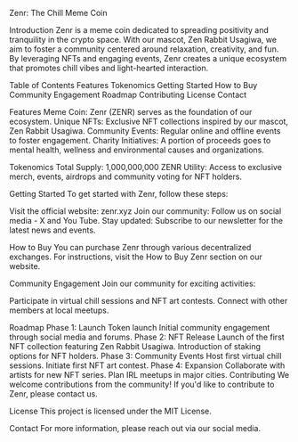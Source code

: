 Zenr: The Chill Meme Coin

Introduction
Zenr is a meme coin dedicated to spreading positivity and tranquility in the crypto space. With our mascot, Zen Rabbit Usagiwa, we aim to foster a community centered around relaxation, creativity, and fun. 
By leveraging NFTs and engaging events, Zenr creates a unique ecosystem that promotes chill vibes and light-hearted interaction.

Table of Contents
Features
Tokenomics
Getting Started
How to Buy
Community Engagement
Roadmap
Contributing
License
Contact

Features
Meme Coin: Zenr (ZENR) serves as the foundation of our ecosystem.
Unique NFTs: Exclusive NFT collections inspired by our mascot, Zen Rabbit Usagiwa.
Community Events: Regular online and offline events to foster engagement.
Charity Initiatives: A portion of proceeds goes to mental health, wellness and environmental causes and organizations.

Tokenomics
Total Supply: 1,000,000,000 ZENR
Utility: Access to exclusive merch, events, airdrops and community voting for NFT holders.

Getting Started
To get started with Zenr, follow these steps:

Visit the official website: zenr.xyz
Join our community: Follow us on social media - X and You Tube.
Stay updated: Subscribe to our newsletter for the latest news and events.

How to Buy
You can purchase Zenr through various decentralized exchanges. For instructions, visit the How to Buy Zenr section on our website.

Community Engagement
Join our community for exciting activities:

Participate in virtual chill sessions and NFT art contests.
Connect with other members at local meetups.

Roadmap
Phase 1: Launch
Token launch
Initial community engagement through social media and forums.
Phase 2: NFT Release
Launch of the first NFT collection featuring Zen Rabbit Usagiwa.
Introduction of staking options for NFT holders.
Phase 3: Community Events
Host first virtual chill sessions.
Initiate first NFT art contest.
Phase 4: Expansion
Collaborate with artists for new NFT series.
Plan IRL meetups in major cities.
Contributing
We welcome contributions from the community! If you'd like to contribute to Zenr, please contact us.

License
This project is licensed under the MIT License.

Contact
For more information, please reach out via our social media.
